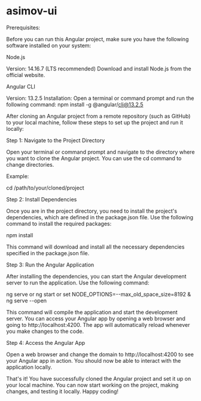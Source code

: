 # asimov-ui
Prerequisites:

Before you can run this Angular project, make sure you have the following software installed on your system:

Node.js

Version: 14.16.7 (LTS recommended)
Download and install Node.js from the official website.

Angular CLI

Version: 13.2.5
Installation: Open a terminal or command prompt and run the following command:
npm install -g @angular/cli@13.2.5

After cloning an Angular project from a remote repository (such as GitHub) to your local machine, follow these steps to set up the project and run it locally:

Step 1: Navigate to the Project Directory

Open your terminal or command prompt and navigate to the directory where you want to clone the Angular project. You can use the cd command to change directories.

Example:


cd /path/to/your/cloned/project
 

Step 2: Install Dependencies

Once you are in the project directory, you need to install the project's dependencies, which are defined in the package.json file. Use the following command to install the required packages:


npm install
 

This command will download and install all the necessary dependencies specified in the package.json file.

Step 3: Run the Angular Application

After installing the dependencies, you can start the Angular development server to run the application. Use the following command:


ng serve
 or 
ng start
  or
set NODE_OPTIONS=--max_old_space_size=8192 & ng serve --open
 

This command will compile the application and start the development server. You can access your Angular app by opening a web browser and going to http://localhost:4200. The app will automatically reload whenever you make changes to the code.

Step 4: Access the Angular App

Open a web browser and change the domain  to http://localhost:4200 to see your Angular app in action. You should now be able to interact with the application locally.

That's it! You have successfully cloned the Angular project and set it up on your local machine. You can now start working on the project, making changes, and testing it locally. Happy coding!
